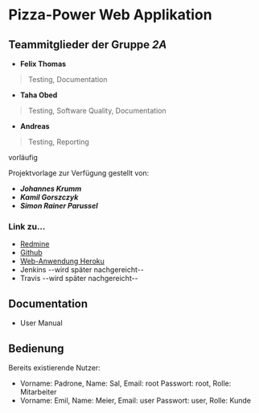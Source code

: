 Pizza-Power Web Applikation
===========================

Teammitglieder der Gruppe ***2A***
----------------------------------
+ **Felix Thomas**
> Testing, Documentation
+ **Taha Obed**
> Testing, Software Quality, Documentation
+ **Andreas** 
> Testing, Reporting

vorläufig

Projektvorlage zur Verfügung gestellt von:

+ ***Johannes Krumm***
+ ***Kamil Gorszczyk***
+ ***Simon Rainer Parussel***


### Link zu...

* [Redmine](https://redmine.cs.hm.edu/projects/2017-braun-swe2-ib-2a "Redmine Mainpage der Gruppe 2A")
* [Github](https://github.com/swenib/grp2A-pizza "Github Mainpage der Gruppe 2A")
* [Web-Anwendung Heroku](https://texmaex.herokuapp.com/ "Heroku App der Gruppe 2A")
* Jenkins --wird später nachgereicht--
* Travis --wird später nachgereicht--

## Documentation

+ User Manual

## Bedienung
Bereits existierende Nutzer:
-	Vorname: Padrone, Name: Sal, Email: root Passwort: root, Rolle: Mitarbeiter
-	Vorname: Emil, Name: Meier, Email: user Passwort: user, Rolle: Kunde

